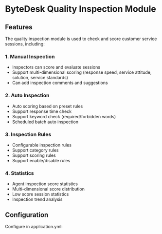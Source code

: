 <!--
 * @Author: jackning 270580156@qq.com
 * @Date: 2024-12-09 10:49:01
 * @LastEditors: jackning 270580156@qq.com
 * @LastEditTime: 2024-12-09 11:34:00
 * @Description: bytedesk.com https://github.com/Bytedesk/bytedesk
 *   Please be aware of the BSL license restrictions before installing Bytedesk IM – 
 *  selling, reselling, or hosting Bytedesk IM as a service is a breach of the terms and automatically terminates your rights under the license. 
 *  仅支持企业内部员工自用，严禁私自用于销售、二次销售或者部署SaaS方式销售 
 *  Business Source License 1.1: https://github.com/Bytedesk/bytedesk/blob/main/LICENSE 
 *  contact: 270580156@qq.com 
 *  联系：270580156@qq.com
 * Copyright (c) 2024 by bytedesk.com, All Rights Reserved. 
-->
# ByteDesk Quality Inspection Module

## Features

The quality inspection module is used to check and score customer service sessions, including:

### 1. Manual Inspection

- Inspectors can score and evaluate sessions
- Support multi-dimensional scoring (response speed, service attitude, solution, service standards)
- Can add inspection comments and suggestions

### 2. Auto Inspection

- Auto scoring based on preset rules
- Support response time check
- Support keyword check (required/forbidden words)
- Scheduled batch auto inspection

### 3. Inspection Rules

- Configurable inspection rules
- Support category rules
- Support scoring rules
- Support enable/disable rules

### 4. Statistics

- Agent inspection score statistics
- Multi-dimensional score distribution
- Low score session statistics
- Inspection trend analysis

## Configuration

Configure in application.yml:
